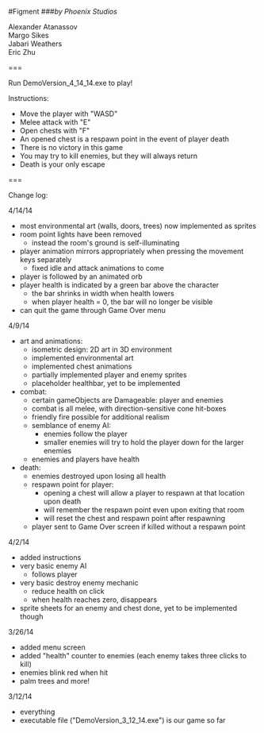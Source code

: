 #Figment
###_by Phoenix Studios_


Alexander Atanassov  
Margo Sikes  
Jabari Weathers  
Eric Zhu  

===

Run DemoVersion_4_14_14.exe to play!

Instructions:
- Move the player with "WASD"
- Melee attack with "E"
- Open chests with "F"
- An opened chest is a respawn point in the event of player death
- There is no victory in this game
- You may try to kill enemies, but they will always return
- Death is your only escape

===

Change log:


4/14/14
- most environmental art (walls, doors, trees) now implemented as sprites
- room point lights have been removed
  - instead the room's ground is self-illuminating
- player animation mirrors appropriately when pressing the movement keys separately
  - fixed idle and attack animations to come
- player is followed by an animated orb
- player health is indicated by a green bar above the character
  - the bar shrinks in width when health lowers
  - when player health = 0, the bar will no longer be visible
- can quit the game through Game Over menu


4/9/14
- art and animations:
  - isometric design: 2D art in 3D environment
  - implemented environmental art
  - implemented chest animations
  - partially implemented player and enemy sprites
  - placeholder healthbar, yet to be implemented
- combat:
  - certain gameObjects are Damageable: player and enemies
  - combat is all melee, with direction-sensitive cone hit-boxes 
  - friendly fire possible for additional realism
  - semblance of enemy AI:
    - enemies follow the player
    - smaller enemies will try to hold the player down for the larger enemies
  - enemies and players have health
- death:
  - enemies destroyed upon losing all health
  - respawn point for player:
    - opening a chest will allow a player to respawn at that location upon death
    - will remember the respawn point even upon exiting that room
    - will reset the chest and respawn point after respawning
  - player sent to Game Over screen if killed without a respawn point


4/2/14
- added instructions
- very basic enemy AI
  - follows player
- very basic destroy enemy mechanic
  - reduce health on click
  - when health reaches zero, disappears
- sprite sheets for an enemy and chest done, yet to be implemented though


3/26/14
- added menu screen
- added "health" counter to enemies (each enemy takes three clicks to kill)
- enemies blink red when hit
- palm trees and more!


3/12/14
- everything
- executable file ("DemoVersion_3_12_14.exe") is our game so far